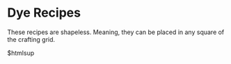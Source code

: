 # Dye Recipes

These recipes are shapeless. Meaning, they can be placed in any square of the crafting grid.

$htmlsup


